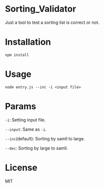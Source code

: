 # Sorting_Validator
Just a tool to test a sorting list is correct or not.

# Installation
	npm install

# Usage
	node entry.js --inc -i <input file>


# Params
`-i`: Setting input file.

`--input`: Same as `-i`.

`--inc`(default): Sorting by samll to large.

`--dec`: Sorting by large to samll.

# License
MIT